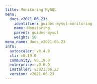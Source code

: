 ```yaml
---
title: Monitoring MySQL
menu:
  docs_v2021.06.23:
    identifier: guides-mysql-monitoring
    name: Monitoring
    parent: guides-mysql
    weight: 50
menu_name: docs_v2021.06.23
info:
  autoscaler: v0.4.0
  cli: v0.19.0
  community: v0.19.0
  enterprise: v0.6.0
  installer: v2021.06.23
  version: v2021.06.23
---
```


